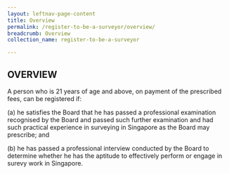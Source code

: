 ```yaml
---
layout: leftnav-page-content
title: Overview
permalink: /register-to-be-a-surveyor/overview/
breadcrumb: Overview
collection_name: register-to-be-a-surveyor

---
```


OVERVIEW
---

A person who is 21 years of age and above, on payment of the prescribed fees, can be registered if:

(a) he satisfies the Board that he has passed a professional examination recognised by the Board and passed such further examination and had such practical experience in surveying in Singapore as the Board may prescribe; and

(b) he has passed a professional interview conducted by the Board to determine whether he has the aptitude to effectively perform or engage in surevy work in Singapore.
